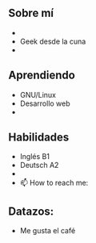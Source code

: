 

## Sobre mí
- 
- Geek desde la cuna
- 
## Aprendiendo
- GNU/Linux
- Desarrollo web
- 

## Habilidades

- Inglés B1
- Deutsch A2
- 
- 📫 How to reach me:

## Datazos:

- Me gusta el café
